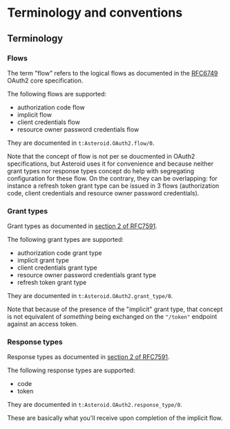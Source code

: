 # Terminology and conventions

## Terminology

### Flows

The term "flow" refers to the logical flows as documented in the
[RFC6749](https://tools.ietf.org/html/rfc6749) OAuth2 core specification.

The following flows are supported:
- authorization code flow
- implicit flow
- client credentials flow
- resource owner password credentials flow

They are documented in `t:Asteroid.OAuth2.flow/0`.

Note that the concept of flow is not per se doucmented in OAuth2 specifications, but Asteroid
uses it for convenience and because neither grant types nor response types concept do help
with segregating configuration for these flow. On the contrary, they can be overlapping: for
instance a refresh token grant type can be issued in 3 flows (authorization code, client
credentials and resource owner password credentials).

### Grant types

Grant types as documented in
[section 2 of RFC7591](https://tools.ietf.org/html/rfc7591#section-2).

The following grant types are supported:
- authorization code grant type
- implicit grant type
- client credentials grant type
- resource owner password credentials grant type
- refresh token grant type

They are documented in `t:Asteroid.OAuth2.grant_type/0`.

Note that because of the presence of the "implicit" grant type, that concept is not equivalent
of *something* being exchanged on the `"/token"` endpoint against an access token.

### Response types

Response types as documented in
[section 2 of RFC7591](https://tools.ietf.org/html/rfc7591#section-2).

The following response types are supported:
- code
- token

They are documented in `t:Asteroid.OAuth2.response_type/0`.

These are basically what you'll receive upon completion of the implicit flow.
